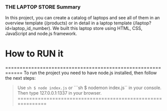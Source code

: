 ### THE LAPTOP STORE Summary
In this project, you can create a catalog of laptops and see all of
them in an overview template  (/products) or in detail in a laptop
template (/laptop?id=laptop_id_number).
We built this laptop store using HTML, CSS, JavaScript and node.js framework.

# How to RUN it
============================================================
To run the project you need to have node.js installed, then
follow the next steps:
> Use ```sh $ node index.js``` or ```sh $ nodemon index.js`` in your console.
> Then type 127.0.0.1:1337 in your browser.
============================================================
